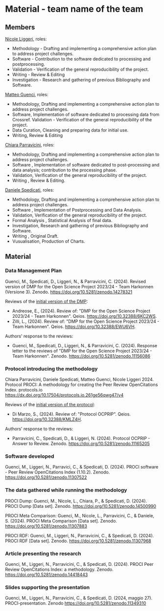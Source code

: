 # Material - team name of the team

## Members
[Nicole Liggeri](https://github.com/NicoleLiggeri), roles:
* Methodology - Drafting and implementing a comprehensive action plan to address project challenges.
* Software - Contribution to the software dedicated to processing and postprocessing.
* Validation - Verification of the general reproducibility of the project.
* Writing - Review & Editing
* Investigation - Research and gathering of previous Bibliography and Software.

[Matteo Guenci](https://github.com/matteo-guenci), roles:
* Methodology, Drafting and implementing a comprehensive action plan to address project challenges.
* Software, Implementation of software dedicated to processing data from Crossref.
Validation - Verification of the general reproducibility of the project.
* Data Curation, Cleaning and preparing data for initial use.
* Writing, Review & Editing

[Chiara Parravicini](https://github.com/ChiaraParravicini), roles:
* Methodology, Drafting and implementing a comprehensive action plan to address project challenges.
* Software , Implementation of software dedicated to post-processing and data analysis; contribution to the processing phase.
* Validation, Verification of the general reproducibility of the project.
* Writing , Review & Editing.

[Daniele Spedicati](https://github.com/SpedicatiDaniele), roles:
* Methodology, Drafting and implementing a comprehensive action plan to address project challenges.
* Software , Implementation of Postprocessing and Data Analysis.
* Validation, Verification of the general reproducibility of the project.
* Formal Analysis , Statistical Analysis of final data.
* Investigation, Research and gathering of previous Bibliography and Software.
* Writing , Original Draft.
* Vusualisation, Production of Charts.

## Material

### Data Management Plan
Guenci, M., Spedicati, D., Liggeri, N., & Parravicini, C. (2024). Revised version of DMP for the Open Science Project 2023/24 - Team Harkonnen (Versione 3). Zenodo. https://doi.org/10.5281/zenodo.14278321

Reviews of the [initial version of the DMP](https://doi.org/10.5281/zenodo.10950753):
* Andreose, E., (2024). Review of: "DMP for the Open Science Project 2023/24 - Team Harkonnen". Qeios. https://doi.org/10.32388/6KC2WS.
* Zilli, L., (2024). Review of: "DMP for the Open Science Project 2023/24 - Team Harkonnen". Qeios. https://doi.org/10.32388/EWU6VH.

Authors' response to the reviews:
* Guenci, M., Spedicati, D., Liggeri, N., & Parravicini, C. (2024). Response letter to the reviews of "DMP for the Open Science Project 2023/24 - Team Harkonnen". Zenodo. https://doi.org/10.5281/zenodo.11156086


### Protocol introducing the methodology
Chiara Parravicini, Daniele Spedicati, Matteo Guenci, Nicole Liggeri 2024. Protocol PROCI: A methodology for creating the Peer Review OpenCitations Index. protocols.io
https://dx.doi.org/10.17504/protocols.io.261ge56qwg47/v4

Reviews of the [initial version of the protocol](https://doi.org/10.17504/protocols.io.261ge56qwg47/v1):
* Di Marzo, S., (2024). Review of: "Protocol OCPRIP". Qeios. https://doi.org/10.32388/KMLZ4H.

Authors' response to the reviews:
* Parravicini, C., Spedicati, D., & Liggeri, N. (2024). Protocol OCPRIP - Answer to Review. Zenodo. https://doi.org/10.5281/zenodo.11165205


### Software developed
Guenci, M., Liggeri, N., Parravici, C., & Spedicati, D. (2024). PROCI software - Peer Review OpenCitations Index (1.10.2). Zenodo. https://doi.org/10.5281/zenodo.11307522


### The data gathered while running the methodology
PROCI Dump: Guenci, M., Nicole, L., Chiara, P., & Spedicati, D. (2024). PROCI Dump [Data set]. Zenodo. https://doi.org/10.5281/zenodo.14500990

PROCI Meta Comparison: Guenci, M., Nicole, L., Parravicini, C., & Daniele, S. (2024). PROCI Meta Comparison [Data set]. Zenodo. https://doi.org/10.5281/zenodo.11307883

PROCI RDF: Guenci, M., Liggeri, N., Parravicini, C., & Spedicati, D. (2024). PROCI RDF [Data set]. Zenodo. https://doi.org/10.5281/zenodo.11307968

### Article presenting the research
Guenci, M., Liggeri, N., Parravicini, C., & Spedicati, D. (2024). PROCI Peer Review OpenCitations Index: a methodology. Zenodo. https://doi.org/10.5281/zenodo.14418443


### Slides supporting the presentation
Guenci, M., Liggeri, N., Parravicini, C., & Spedicati, D. (2024, maggio 27). PROCI-presentation. Zenodo https://doi.org/10.5281/zenodo.11349310
